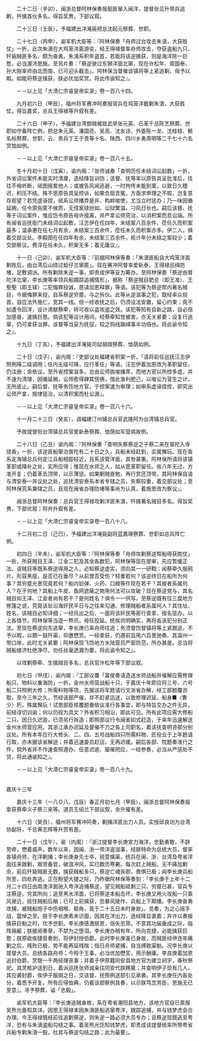 <!-- { "loadSidebar": true } -->
　　二十二日（辛卯），闽浙总督阿林保奏报艇匪窜入闽洋，提督张见升带兵追剿，歼擒首伙多名。得旨奖赉，下部议叙。

　　二十三日（壬辰），予福建出洋淹毙把总沈起元祭葬、世职。

　　二十七日（丙申），谕军机大臣等：『阿林保奏「舟师过台攻击朱濆，大获胜仗」一折，此次朱濆在大鸡笼洋面游奕，经王得禄督率舟师攻击，夺获盗船九只、歼毙贼匪多名，颇为奋勇。朱濆系积年盗首，若能将该逆擒获，则是海洋除一巨憝，必当渥沛恩施。至另片奏：「蔡逆驶过东狮洋面北窜，现在许松年、周国泰、孙大刚率师由北而南，已可迎头截击」。阿林保当督催该镇将等上紧追剿，毋予以暇。如能将蔡逆擒获，朕必优加奖赏。将此传谕知之』。

　　－－以上见「大清仁宗睿皇帝实录」卷一百八十四。

　　九月初六日（甲辰），福州将军赛冲阿奏报官兵在鸡笼洋截剿朱濆，大获胜仗。得旨嘉奖，总兵王得禄等升叙有差。

　　二十六日（甲子），予福建台湾御贼被戕武举张元英、已革千总陈艺祭葬、世职如守备阵亡例，把总朱元英、潘国亮、吴高、沈友谅、外委陈一龙、沈桂枝、赖名标祭葬、世职，云、贵兵丁王于贵等十名、陕西、四川乡勇周明等二千七十六名赏恤如例。

　　－－以上见「大清仁宗睿皇帝实录」卷一百八十五。

　　冬十月初十日（戊寅），谕内阁：『张师诚奏「查明历任未结词讼起数」一折，外省词讼案件未能实时清厘，迭经降旨训饬；该督、抚等率以原告具呈批准后，往往不候听断，祗图拖累他人；或被告风闻逃避，一时拘传未能到案，以致日久稽迟，积压不结。殊不思原告具呈控诉，如果负屈含冤，方亟求申理之不暇，岂复意存观望？若凭虚诬捏，祗系讼师播弄是非、构衅唆使，尤当立时惩办；乃一味因循延搁，任令原告匿不候质，无怪案牍纷如、讼狱繁滋，刁风日长也。嗣后该督、抚等于词讼案件，惟应饬令原告毋许擅离，并严拿讼师究治，以消积案而息讼端。所有闽省巡抚衙门未结词讼起敷，汪志伊在任四年，未结案八百余件，莅任久而积案最多；温承惠在任七月有余，未结案三百余件，莅任未久而积案亦多。伊二人，俱着交部议处。李殿图在任四年有余，未结案三百余件，核计年分未结之案较少；着交部察议。费淳在任未久，积案无多；着无庸议』。

　　十一日（己卯），谕军机大臣等：『前据阿林保等奏：「朱濆匪船自大鸡笼洋面剿败后，由台湾后山绕过蛤仔兰窜匿」。现在赛冲阿督率爱新泰、王得禄巡缉防堵，足敷调派。所有剿除朱逆一事，即责成伊等妥为筹办。至阿林保奏「蔡逆由普陀洋北窜，李长庚等率领兵船蹑踪追捕情形」，据称「蔡逆贼目肥总（即王准）、王壑壑（即王铎）二犯悔罪投诚，恳请加恩释罪」等语。该犯等为蔡逆帮内著名贼目，今据悔罪来投，自系蔡逆穷蹙，与之拆伙。此等从逆滋事之犯，既经率众投首，自应法外施仁，宽其一线。但一经收抚之后，仍须设法安置，留心约束；竟不如遣令回洋，设计诱献蔡牵，转可收以盗攻盗之效。该犯等知有自新之路，自必倍加感奋，速擒巨憝。倘该犯等设计用间，经蔡牵知觉被害，亦无关紧要；设复行逃窜，仍可拿获治罪。该督等当妥为抚驭，较之购线踹缉事半功倍也。将此谕令知之』。

　　十九日（丁亥），予福建出洋淹毙司狱胡煊祭葬、恤荫如例。

　　二十日（戊子），谕内阁：『吏部议处福建省积案一折，「请将前任巡抚汪志伊照例降二级调用；任内无级可降，应行革任」等语。汪志伊着加恩改为革职留任，仍注册；余依议。至外省控案滋多，总由讼师挑唆播弄，而地方官以所控多虚，并不速为清理，因循延搁，讼师愈得肆其伎俩，借此渔利肥己，以唆讼为营生之计，无所底止。嗣后督、抚等务饬地方官，于控案速为审理；如审系虚诬捏控，即究出讼师严拿，按律惩治，以清积案而杜讼源』。

　　－－以上见「大清仁宗睿皇帝实录」卷一百八十六。

　　十一月二十三日（癸亥），调福建汀州镇总兵官武隆阿为台湾镇总兵官。

　　予故提督衔台湾镇总兵官爱新泰祭葬、恤荫如军营病故例。

　　二十八日（乙丑）谕内阁：『阿林保奏「查明失察蔡逆之子蔡二来在普陀入寺烧香」一折，该逆匪船窜泊普陀有二十日之久，兵船未经赶到，实属懈玩。现在查系定海镇总兵何定江兵船相距较近，且系该管洋面，其咎甚重。阿林保所请将该镇革职或降补之处，实所应得；惟现在水师乏人，姑从宽革职留任。俟八年无过，方准开复；仍着革去顶带，以示薄惩。如果剿贼奋勉，再行赏还顶带。其阿林保自请与清安泰一并议处之处，巡抚清安泰系本省专辖之员，失察较重，着交部议处；至阿林保究系兼辖之员，且现在闽省办理防堵等事尚为认真，着施恩改为察议』。

　　闽浙总督阿林保奏：总兵官王得禄攻剿洋匪朱濆，歼擒著名贼目多名。得旨奖赉，下部优叙；将弁升叙有差。

　　－－以上见「大清仁宗睿皇帝实录卷一百八十八。

　　十二月初二日（己巳），予福建出洋淹毙副将蓝嘉瑛祭葬、世职如总兵阵亡例。

　　初四日（辛未），谕军机大臣等：『阿林保等奏「舟师攻剿蔡逆帮船得获胜仗」一折，所获贼目王泽、江金二犯及其余各数犯，阿林保等现在提审，先应暂缓正法。该贼目等既系蔡逆得用之人，必知蔡逆虚实，须向其一一研鞫：闻蔡牵久服鸦片，形容黑瘦，是否已在垂尽？从前曾否受伤？轻重若何？该逆终日在船所为何事？其穷蹙光景究竟若何？船内铅弹、火药、口粮等件现在若干？其接者系属何人？在于何地？其船上牛皮、鱼网遮蔽之物用何法可以攻破？现在蔡逆党与，其名贼目如王泽、江金者尚有若干？是何姓名？俱令一一供写。至蔡逆既有往三盘地方修篷之说，究竟该处沿海奸民平日与之往来勾通、修理贼船者系属何人？其住址、姓名，该贼目必知详细；一经讯出之后，一面将该奸民等密行查拿，按名惩办。以上各情节，阿林保等当逐一熬讯，毋任狡延。统俟讯明确实，再将各该犯分别正法。至现在蔡逆向东逃窜，李长庚已率舟师往追；务须督饬督镇将等上紧跟追，不予以暇，以期一鼓歼渠，仰邀懋赏。一经拿获，仍遵前旨用六百里驰奏。其温州一带口岸，此时尤关紧要；阿林保现飞饬地方水陆营员严密防范，所办甚是。总当将贼船接济杜绝净尽，勿任丝毫透漏为要。将此谕令知之」。

　　以攻剿蔡牵、生擒贼目多名，总兵官许松年等下部议叙。

　　初七日（甲戌），谕内阁：『工部议覆「富俊奏请造送水师战船并催解应需修理船只、物料以重海防」一折，金州水师营战船十只，于嘉庆十年即应将三号、六号船二只照例大修；所需料物等项，先据该将军题请行文浙省办解，经工部题覆咨取，至今三年之久，节经该部严催，并不赶紧运送，以致修理迟延、船身■〈曹少〉朽，殊属懈玩！试思部臣核覆题奏依议准行各事宜，即与特旨交办之件无异，前经谆切训谕；何以仍视为具文？外省积习相沿，即此可见。所有此项应需大修船二只，因日久迟逾，已须另行拆造；即照部议行令闽省如式赶造，于来年迅速解送金州水师营应用。其浙江承办迟延及督催不力之各上司职名，着该抚查明咨部分别议处。所有本年应行大修头、二、四、五号战船四只所需料物、匠役业于上年题请行取，亦未据该省解送；并着迅速委员赶运，无再迟缓。嗣后各部、院题奏准行之件，倘外省并不作速查照遵办、任意迟逾、屡催罔应，一经参奏，必当从严惩处不贷。将此通谕知之』。

　　－－以上见「大清仁宗睿皇帝实录」卷一百八十九。  
　 

嘉庆十三年

　　嘉庆十三年（一八Ｏ八、戊辰）春正月初七月（甲辰），闽浙总督阿林保奏报拿获蔡牵义子蔡三来等。道员王绍兰下部议叙，余升擢有差。

　　十六日（癸丑），福州将军赛冲阿奏，剿捕洋匪出力人员。实授邱良功为台湾协副将，千总黄志辉等升赏有差。

　　二十一日（戊午），谕〔内阁〕：『浙江提督李长庚宣力海洋，忠勤勇敢，不辞劳瘁，懋着威声。数年以来，因闽、浙一带洋盗滋事，经朕特命为总统大员，督率各镇舟师，在洋剿捕；李长庚身先士卒，锐意擒渠，统兵在闽、浙、台湾及粤省洋面往来跟剿，艰苦备尝，破浪冲风，实已数历寒暑。每次赶上贼船，无不痛加剿杀，前后歼毙贼匪无数，擒获贼船多只。蔡逆亡魂丧胆，畏惧已极；闻李长庚兵船所至，四处奔逃。正在盼望大捷之际，乃昨据阿林保等奏到：「李长庚于上年十二月二十四日由南澳洋面驰入粤洋追捕蔡逆，望见贼船祗剩三只、穷蹙已甚，官兵专注蔡逆，穷其所向；追至黑水洋面，已将蔡逆本船击坏。李长庚又用火攻船一只乘风驶近，挂住贼船后艄；已可上前擒获，忽暴风陡作，兵船上下颠播。李长庚奋勇攻捕，被贼船炮子中伤咽喉、额角，竟于二十五日未时身故」。览奏，为之心摇手战，震悼之至。朕于李长庚素未识面，因其在洋出力，迭经降旨褒嘉；并许以奏报擒获巨魁之时，优予世职。李长庚感激朕恩，倍矢忠荩。不意其功届垂成之际，临阵捐躯；朕披阅奏章，不禁为之堕泪。李长庚办贼有年，所向克捷，必能擒获巨憝；朕原欲俟捷音奏到，将伊封授伯爵。此时李长庚虽已身故，而贼匪经伊连年痛剿之后，残败已极，势不能再延残喘；指日舟师紧捕，自当缚致渠魁。况李长庚以提督大员，总统各路舟师；今殁于王事，必当优加懋奖，用示酬庸。李良庚着加恩追封伯爵，赏银一千两经理丧事；并着于伊原籍同安县地方官为建立祠宇，春秋祭祀。其灵柩护送到日，着派巡抚张师诚亲往同安代朕赐奠；并查明伊子现有几人，其应袭封爵，俟伊子服阕之日，交该督、抚照例送部引见承袭。其李长庚任内各处分，着悉予开复。所有应得恤典，仍着该部察例具奏，以示朕笃念劳臣、恩施无已至意』。寻予祭葬，谥「忠毅」。

　　谕军机大臣等：『李长庚追贼身故，系在粤省潮阳县地方，该地方官自已禀报吴熊光备知其详。因思王得禄本因朱濆匪船逃窜粤洋，跟踪追捕，并与钱梦虎会合办理。今王得禄既经前往追剿蔡逆，则朱逆一路必须大员专办；且蔡逆现既逃至粤洋，恐有与朱濆盗船勾结之事。着吴熊光饬知钱梦虎，即责成该提督统率所带粤省兵船专剿朱濆一股，杜其与蔡逆勾结之路；此为最要』。

